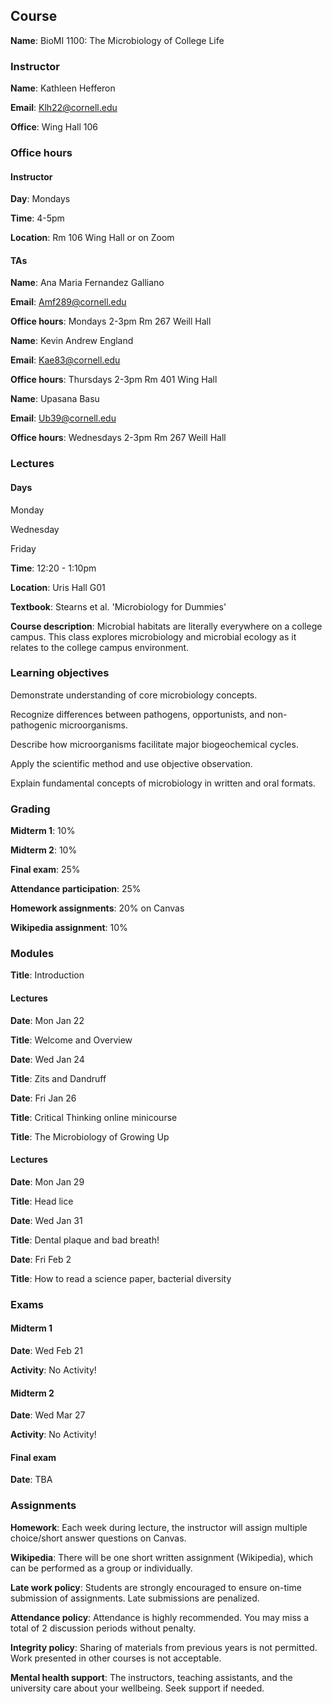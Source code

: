 ## Course
 **Name**: BioMI 1100: The Microbiology of College Life

### Instructor
 **Name**: Kathleen Hefferon

 **Email**: Klh22@cornell.edu

 **Office**: Wing Hall 106

### Office hours
#### Instructor
 **Day**: Mondays

 **Time**: 4-5pm

 **Location**: Rm 106 Wing Hall or on Zoom

#### TAs
 **Name**: Ana Maria Fernandez Galliano

 **Email**: Amf289@cornell.edu

 **Office hours**: Mondays 2-3pm Rm 267 Weill Hall

 **Name**: Kevin Andrew England

 **Email**: Kae83@cornell.edu

 **Office hours**: Thursdays 2-3pm Rm 401 Wing Hall

 **Name**: Upasana Basu

 **Email**: Ub39@cornell.edu

 **Office hours**: Wednesdays 2-3pm Rm 267 Weill Hall

### Lectures
#### Days
Monday

Wednesday

Friday

 **Time**: 12:20 - 1:10pm

 **Location**: Uris Hall G01

 **Textbook**: Stearns et al. 'Microbiology for Dummies'

 **Course description**: Microbial habitats are literally everywhere on a college campus. This class explores microbiology and microbial ecology as it relates to the college campus environment.

### Learning objectives
Demonstrate understanding of core microbiology concepts.

Recognize differences between pathogens, opportunists, and non-pathogenic microorganisms.

Describe how microorganisms facilitate major biogeochemical cycles.

Apply the scientific method and use objective observation.

Explain fundamental concepts of microbiology in written and oral formats.

### Grading
 **Midterm 1**: 10%

 **Midterm 2**: 10%

 **Final exam**: 25%

 **Attendance participation**: 25%

 **Homework assignments**: 20% on Canvas

 **Wikipedia assignment**: 10%

### Modules
 **Title**: Introduction

#### Lectures
 **Date**: Mon Jan 22

 **Title**: Welcome and Overview

 **Date**: Wed Jan 24

 **Title**: Zits and Dandruff

 **Date**: Fri Jan 26

 **Title**: Critical Thinking online minicourse

 **Title**: The Microbiology of Growing Up

#### Lectures
 **Date**: Mon Jan 29

 **Title**: Head lice

 **Date**: Wed Jan 31

 **Title**: Dental plaque and bad breath!

 **Date**: Fri Feb 2

 **Title**: How to read a science paper, bacterial diversity

### Exams
#### Midterm 1
 **Date**: Wed Feb 21

 **Activity**: No Activity!

#### Midterm 2
 **Date**: Wed Mar 27

 **Activity**: No Activity!

#### Final exam
 **Date**: TBA

### Assignments
 **Homework**: Each week during lecture, the instructor will assign multiple choice/short answer questions on Canvas.

 **Wikipedia**: There will be one short written assignment (Wikipedia), which can be performed as a group or individually.

 **Late work policy**: Students are strongly encouraged to ensure on-time submission of assignments. Late submissions are penalized.

 **Attendance policy**: Attendance is highly recommended. You may miss a total of 2 discussion periods without penalty.

 **Integrity policy**: Sharing of materials from previous years is not permitted. Work presented in other courses is not acceptable.

 **Mental health support**: The instructors, teaching assistants, and the university care about your wellbeing. Seek support if needed.

